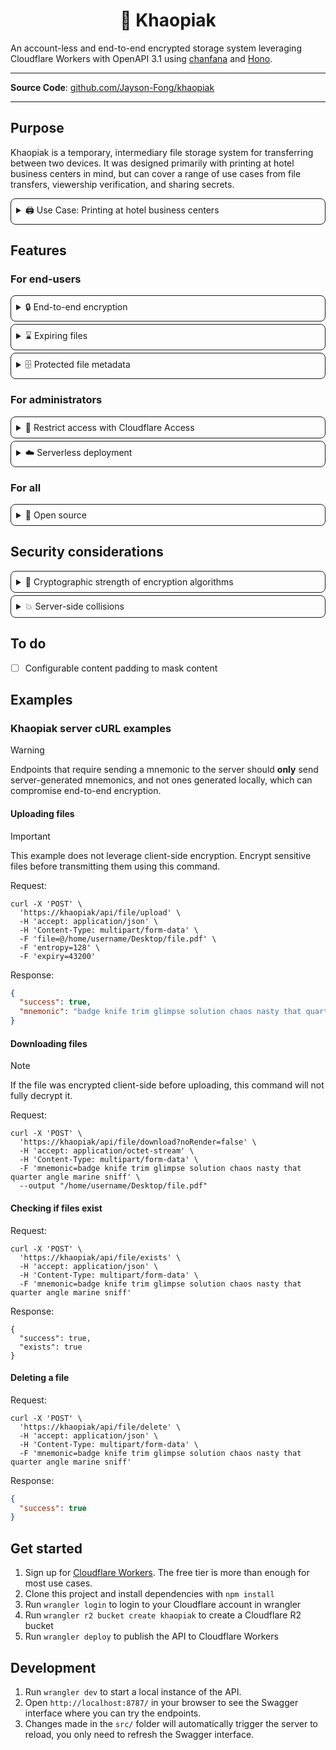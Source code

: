 <div align="center">
    <h1>🍜 Khaopiak</h1>
</div>

An account-less and end-to-end encrypted storage system leveraging Cloudflare Workers with OpenAPI 3.1
using [chanfana](https://github.com/cloudflare/chanfana) and [Hono](https://github.com/honojs/hono).

<hr />

**Source Code**: <a href="https://github.com/Jayson-Fong/khaopiak/">github.com/Jayson-Fong/khaopiak</a>

<hr />

## Purpose

Khaopiak is a temporary, intermediary file storage system for transferring between two devices. It was designed
primarily with printing at hotel business centers in mind, but can cover a range of use cases from file transfers,
viewership verification, and sharing secrets.

<details style="border: 1px solid; border-radius: 8px; padding: 8px; margin-top: 4px;">
<summary>🖨️ Use Case: Printing at hotel business centers</summary>

Hotel business centers often restrict printing to dedicated, shared desktops, resulting in two main options for printing
from a personal device:

<ul>
   <li>Connect personal hardware (ex. USB thumb drives) to shared equipment</li>
   <li>Upload files to a web-based intermediary for download</li>
</ul>

<h3>Personal hardware</h3>

Connecting personal hardware may not always be an option, whether due to port restrictions (such as the lack of a
physical port or software restriction) or the lack of a physical medium (i.e. cabling or drives). Shared devices may
also harbor malware, stealing both files and potentially infecting the connected device.

<h3>Web-based portals</h3>

Logging into web-based portals such as Google Drive, Box, SharePoint, Proton Drive, and Dropbox requires inputting
personal login credentials and grants excessive access to files alongside additional services, such as email. When
passwords are shared, stolen credentials may lead to further compromise, such as enabling logon to financial accounts.

While these web-based services often provide shareable links, they are often too long or complicated to type, such as
this Google Drive share link:
<pre>https://docs.google.com/document/d/t9trB8lKoaB_kIRk6FeFltqm1TGdsCpKolHGwcpVKXPE</pre>

To mitigate this issue, a link shortener can be used; however, it increases the probability of randomly stumbling upon
the document, involves an additional party, and may be predictable.

Shareable links often do not expire, allowing a threat actor to regain access after the initial download, such as
through browser history.

<h3>How Khaopiak helps</h3>

Khaopiak alleviates these issues through enabling the seamless end-to-end encryption of documents accessed through
easily-typed, one-time-use BIP39 mnemonics, such as:
<pre>orchard home picture movie only what believe onion physical defy hole among climb brand million edge anchor upgrade sand awake loop layer panther soda</pre>

This means that end-users need not reference a random character-by-character string, but known words they can quickly
type. As all words can be identified using their first three letters, Khaopiak can automatically correct typos.

During this process, hardware manipulation is not required, users do not need to enter logon credentials besides a
unique, expiring mnemonic, and mnemonics cannot be reused to download the same upload.

</details>

## Features

### For end-users

<details style="border: 1px solid; border-radius: 8px; padding: 8px; margin-top: 4px;">
<summary>🔒 End-to-end encryption</summary>

A portion of the mnemonic is never transmitted over the internet and is used to encrypt the file before uploading,
allowing end-to-end encryption. As a result, confidentiality of the original file is protected as it is never made
available to intermediaries.

For all purposes of encryption, Khaopiak uses the Advanced Encryption Standard (AES), with all clients
supporting <a href="https://csrc.nist.gov/pubs/sp/800/38/a/final" target="_blank">Cipher Block Chaining (CBC)</a> and
recommending <a href="https://csrc.nist.gov/pubs/sp/800/38/d/final" target="_blank">Galois/Counter Mode (GCM)</a> when
possible.

</details>

<details style="border: 1px solid; border-radius: 8px; padding: 8px; margin-top: 4px;">
<summary>⌛ Expiring files</summary>

By default, all files uploaded to Khaopiak eventually expire. If an attempt is made to an expired file which has not
been deleted from the Khaopiak server, it will be immediately deleted and a response will be returned as if the file did
not exist.

> [!NOTE]  
> It is possible for a client to assume that a file existed based on the additional processing time required to check
> whether the file expired.

</details>

<details style="border: 1px solid; border-radius: 8px; padding: 8px; margin-top: 4px;">
<summary>🗄️ Protected file metadata</summary>

File names and content types are included as part of the payload for encryption at both the client and server sides. As a result, at rest, file content cannot be easily inferred.

</details>

### For administrators

<details style="border: 1px solid; border-radius: 8px; padding: 8px; margin-top: 4px;">
<summary>🔑 Restrict access with Cloudflare Access</summary>

Cloudflare Zero Trust customers can optionally require authentication through Cloudflare Access as a self-hosted
application. Khaopiak will check for a `cf-access-authenticated-user-email` header containing a valid email. Cloudflare
prevents impersonating through stripping the header from client requests.

</details>

<details style="border: 1px solid; border-radius: 8px; padding: 8px; margin-top: 4px;">
<summary>☁️ Serverless deployment</summary>

Khaopiak is designed for deployment on <a href="https://workers.cloudflare.com/" target="_blank">Cloudflare Workers</a>,
leveraging <a href="https://developers.cloudflare.com/r2/" target="_blank">Cloudflare R2</a> for file storage
and <a href="https://developers.cloudflare.com/queues/" target="_blank">Cloudflare Queues</a> for file expiry, allowing
deployment and automated scaling without having to maintain servers.

</details>

### For all

<details style="border: 1px solid; border-radius: 8px; padding: 8px; margin-top: 4px;">
<summary>📖 Open source</summary>

Unlike commercially available products, Khaopiak is open source. Organizations and end-users need not go solely based on
product claims, but verify them through analyzing both code and infrastructure design. If a provider hosting a Khaopiak
server cannot be trusted, a private instance can quickly be deployed.

</details>

## Security considerations

<details style="border: 1px solid; border-radius: 8px; padding: 8px; margin-top: 4px;">
<summary>🔐 Cryptographic strength of encryption algorithms</summary>

Khaopiak supports AES-CBC and AES-GCM as they are available through
the <a href="https://developer.mozilla.org/en-US/docs/Web/API/SubtleCrypto" target="_blank">SubtleCrypto interface of
the Web Crypto API</a>:

<ul>
   <li><strong>RSA-OAEP</strong> is not supported as it is a public-key encryption system, which current guidelines recommend a minimum of 2048 key bits. To meet this, 192+ BIP39 words would be required, which is unreasonable for an end-user. While client developers may use it for client-side encryption, mnemonic-based encryption/decryption will not be offered.</li>
   <li><strong>AES-CTR</strong> is not supported as it is malleable, potentially allowing the meaning of the ciphertext to be changed.</li>
   <li><strong>AES-CBC</strong> is supported as a client-side encryption algorithm. While Khaopiak is generally not itself vulnerable to a padding oracle attack, client developers should be aware of the algorithm's vulnerability.</li>
   <li><strong>AES-GCM</strong> is supported as both a client and server-side encryption algorithm. As keys and initialization vectors (IVs) are randomly generated and not reused. AES-GCM provides authenticated encryption which helps authenticate the ciphertext. Additional design considerations are necessary when it is possible for a key and IV may potentially be reused.</li>
</ul>

The OpenSSL enc program does not support authenticated encryption modes. As a result, some clients may use AES-CBC
instead, such as uploading from the command line.

</details>

<details style="border: 1px solid; border-radius: 8px; padding: 8px; margin-top: 4px;">
<summary>💥 Server-side collisions</summary>

Khaopiak does not generate guaranteed unique mnemonics. As a result, it is theoretically possible for a collision to
occur, which may enable accidental file overwriting or downloading of an alternate file. However, this case is extremely
improbable. Client-side encryption helps protect data confidentiality even in the presence of a server-side failure.
While it is possible for another collision, enabling decryption of the file, this is improbable.

</details>

## To do
- [ ] Configurable content padding to mask content

## Examples

### Khaopiak server cURL examples

> [!WARNING]  
> Endpoints that require sending a mnemonic to the server should **only** send server-generated mnemonics, and not ones
> generated locally, which can compromise end-to-end encryption.

#### Uploading files

> [!IMPORTANT]  
> This example does not leverage client-side encryption. Encrypt sensitive files before transmitting them using this
> command.

Request:

```shell
curl -X 'POST' \
  'https://khaopiak/api/file/upload' \
  -H 'accept: application/json' \
  -H 'Content-Type: multipart/form-data' \
  -F 'file=@/home/username/Desktop/file.pdf' \
  -F 'entropy=128' \
  -F 'expiry=43200'
```

Response:

```json
{
  "success": true,
  "mnemonic": "badge knife trim glimpse solution chaos nasty that quarter angle marine sniff"
}
```

#### Downloading files

> [!NOTE]  
> If the file was encrypted client-side before uploading, this command will not fully decrypt it.

Request:

```shell
curl -X 'POST' \
  'https://khaopiak/api/file/download?noRender=false' \
  -H 'accept: application/octet-stream' \
  -H 'Content-Type: multipart/form-data' \
  -F 'mnemonic=badge knife trim glimpse solution chaos nasty that quarter angle marine sniff' \
  --output "/home/username/Desktop/file.pdf"
```

#### Checking if files exist

Request:

```shell
curl -X 'POST' \
  'https://khaopiak/api/file/exists' \
  -H 'accept: application/json' \
  -H 'Content-Type: multipart/form-data' \
  -F 'mnemonic=badge knife trim glimpse solution chaos nasty that quarter angle marine sniff'
```

Response:

```shell
{
  "success": true,
  "exists": true
}
```

#### Deleting a file

Request:

```shell
curl -X 'POST' \
  'https://khaopiak/api/file/delete' \
  -H 'accept: application/json' \
  -H 'Content-Type: multipart/form-data' \
  -F 'mnemonic=badge knife trim glimpse solution chaos nasty that quarter angle marine sniff'
```

Response:

```json
{
  "success": true
}
```

## Get started

1. Sign up for [Cloudflare Workers](https://workers.dev). The free tier is more than enough for most use cases.
2. Clone this project and install dependencies with `npm install`
3. Run `wrangler login` to login to your Cloudflare account in wrangler
4. Run `wrangler r2 bucket create khaopiak` to create a Cloudflare R2 bucket
5. Run `wrangler deploy` to publish the API to Cloudflare Workers

## Development

1. Run `wrangler dev` to start a local instance of the API.
2. Open `http://localhost:8787/` in your browser to see the Swagger interface where you can try the endpoints.
3. Changes made in the `src/` folder will automatically trigger the server to reload, you only need to refresh the
   Swagger interface.

